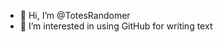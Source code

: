 - 👋 Hi, I’m @TotesRandomer
- 👀 I’m interested in using GitHub for writing text


<!---
TotesRandomer/TotesRandomer is a ✨ special ✨ repository because its `README.md` (this file) appears on your GitHub profile.
You can click the Preview link to take a look at your changes.
--->

